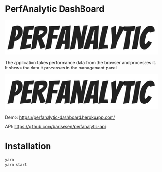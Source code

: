 # PerfAnalytic DashBoard
<p align="center"><a href="#" target="_blank" rel="noopener noreferrer">
<img width="550" src="https://github.com/barisesen/perfanalytic-api/raw/master/doc/logo.png"></a></p>

The application takes performance data from the browser and processes it. It shows the data it processes in the management panel.

![](https://github.com/barisesen/perfanalytic-api/raw/master/doc/logo.png)

Demo: https://perfanalytic-dashboard.herokuapp.com/

API: https://github.com/barisesen/perfanalytic-api

# Installation
```
yarn
yarn start
```